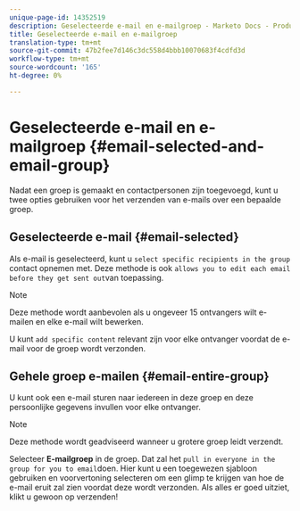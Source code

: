 ```yaml
---
unique-page-id: 14352519
description: Geselecteerde e-mail en e-mailgroep - Marketo Docs - Productdocumentatie
title: Geselecteerde e-mail en e-mailgroep
translation-type: tm+mt
source-git-commit: 47b2fee7d146c3dc558d4bbb10070683f4cdfd3d
workflow-type: tm+mt
source-wordcount: '165'
ht-degree: 0%

---
```



# Geselecteerde e-mail en e-mailgroep {#email-selected-and-email-group}

Nadat een groep is gemaakt en contactpersonen zijn toegevoegd, kunt u twee opties gebruiken voor het verzenden van e-mails over een bepaalde groep.

## Geselecteerde e-mail {#email-selected}

Als e-mail is geselecteerd, kunt u `select specific recipients in the group` contact opnemen met. Deze methode is ook `allows you to edit each email before they get sent out`van toepassing.

>[!NOTE]
>
>Deze methode wordt aanbevolen als u ongeveer 15 ontvangers wilt e-mailen en elke e-mail wilt bewerken.

U kunt `add specific content` relevant zijn voor elke ontvanger voordat de e-mail voor de groep wordt verzonden.

## Gehele groep e-mailen {#email-entire-group}

U kunt ook een e-mail sturen naar iedereen in deze groep en deze persoonlijke gegevens invullen voor elke ontvanger.

>[!NOTE]
>
>Deze methode wordt geadviseerd wanneer u grotere groep leidt verzendt.

Selecteer **E-mailgroep** in de groep. Dat zal het `pull in everyone in the group for you to email`doen.  Hier kunt u een toegewezen sjabloon gebruiken en voorvertoning selecteren om een glimp te krijgen van hoe de e-mail eruit zal zien voordat deze wordt verzonden. Als alles er goed uitziet, klikt u gewoon op verzenden!

